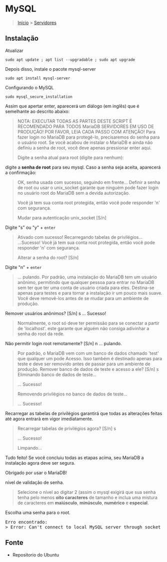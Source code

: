 MySQL
================================================================

> [Início](index.md) > [Servidores](index.md#Servidores)

Instalação
----------------------------------

Atualizar

`sudo apt update ; apt list --upgradable ; sudo apt upgrade`

Depois disso, instale o pacote mysql-server

`sudo apt install mysql-server`

Configurando o MySQL

`sudo mysql_secure_installation`

Assim que apertar enter, aparecerá um diálogo (em inglês) que é semelhante ao descrito abaixo:

> NOTA: EXECUTAR TODAS AS PARTES DESTE SCRIPT É RECOMENDADO PARA TODOS MariaDB SERVIDORES EM USO DE PRODUÇÃO! POR FAVOR, LEIA CADA PASSO COM ATENÇÃO!
> Para fazer login no MariaDB para protegê-lo, precisaremos do senha para o usuário root. Se você acabou de instalar o MariaDB e ainda não definiu a senha de root, você deve apenas pressionar enter aqui.
>
> Digite a senha atual para root (digite para nenhum):

digite a **senha de root** para seu mysql. Caso a senha seja aceita, aparecerá a confirmação:

> OK, senha usada com sucesso, seguindo em frente...
> Definir a senha de root ou usar o unix_socket garante que ninguém pode fazer login no usuário root do MariaDB sem a devida autorização.
>
> Você já tem sua conta root protegida, então você pode responder 'n' com segurança.
>
> Mudar para autenticação unix_socket [S/n]

Digite "s" ou "y" + `enter`

> Ativado com sucesso!
> Recarregando tabelas de privilégios...
> ...Sucesso!
> Você já tem sua conta root protegida, então você pode responder 'n' com segurança.
>
> Alterar a senha do root? [S/n]

Digite "n" + `enter`

> ... pulando.
> Por padrão, uma instalação do MariaDB tem um usuário anônimo, permitindo que qualquer  pessoa para entrar no MariaDB sem ter que ter uma conta de usuário criada para eles. Destina-se apenas para testes e para tornar a instalação ir um pouco mais suave. Você deve removê-los antes de se mudar para um ambiente de produção.

Remover usuários anônimos? [S/n] s
 ... Sucesso!

> Normalmente, o root só deve ter permissão para se conectar a partir de 'localhost'. este garante que alguém não consiga adivinhar a senha do root da rede.

Não permitir login root remotamente? [S/n] n
 ... pulando.

> Por padrão, o MariaDB vem com um banco de dados chamado 'test' que qualquer um pode Acesso. Isso também é destinado apenas para teste e deve ser removido antes de passar para um ambiente de produção.
> Remover banco de dados de teste e acesso a ele? [S/n] s
> Eliminando banco de dados de teste...
>
>... Sucesso!
>
> Removendo privilégios no banco de dados de teste...
>
> ... Sucesso!

Recarregar as tabelas de privilégios garantirá que todas as alterações feitas até agora entrará em vigor imediatamente.

> Recarregar tabelas de privilégios agora? [S/n] s
>
> ... Sucesso!
>
> Limpando...

Tudo feito! Se você concluiu todas as etapas acima, seu MariaDB a instalação agora deve ser segura.

Obrigado por usar o MariaDB!

nível de validação de senha.

> Selecione o nível ao digitar 2 (assim o mysql exigirá que sua senha tenha pelo menos **oito caracteres** de tamanho e inclua uma mistura de caracteres em **maiúsculo**, **minúsculo**, **numérico** e **especial**.

Escolha uma senha para o root.

<pre>
Erro encontrado:
> Error: Can't connect to local MySQL server through socket '/var/run/mysqld/mysqld.sock' (2)
</pre>

Fonte
----------------------------------------------------

* Repositorio do Ubuntu